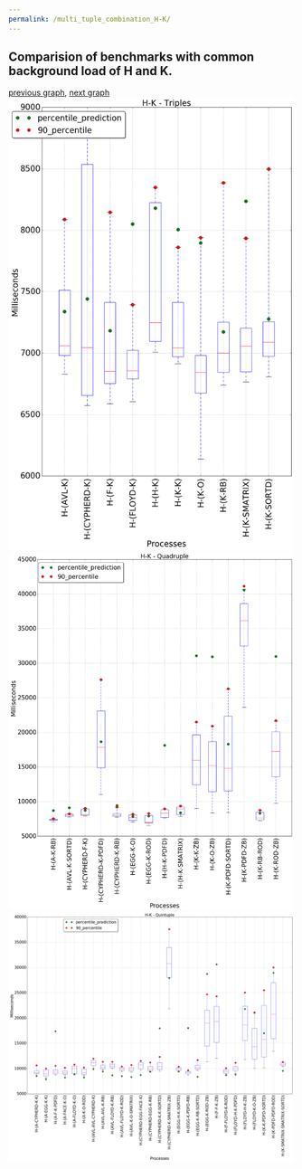 ```yaml
---
permalink: /multi_tuple_combination_H-K/
---
```



 ## Comparision of benchmarks with common background load of H and K.

[previous graph](../multi_tuple_combination_H-JSOND/), [next graph](../multi_tuple_combination_H-O/)
![graph figure](./images/triple/H/H-K_box.png)![graph figure](./images/quadruple/H/H-K_box.png)![graph figure](./images/quintuple/H/H-K_box.png)